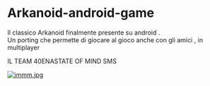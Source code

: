 # Arkanoid-android-game
Il classico Arkanoid finalmente presente su android .<br />
Un porting che permette di giocare al gioco anche con gli amici , in multiplayer <br />

IL TEAM 40ENASTATE OF MIND SMS 

[![immm.jpg](https://i.postimg.cc/VvbGmGKk/immm.jpg)](https://postimg.cc/1VscKHxk)
